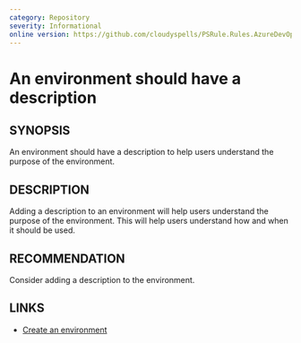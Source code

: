 ```yaml
---
category: Repository
severity: Informational
online version: https://github.com/cloudyspells/PSRule.Rules.AzureDevOps/blob/main/src/PSRule.Rules.AzureDevOps/en-US/Azure.DevOps.Pipelines.Environments.Description.md
---
```


# An environment should have a description

## SYNOPSIS

An environment should have a description to help users understand the purpose
of the environment.

## DESCRIPTION

Adding a description to an environment will help users understand the purpose
of the environment. This will help users understand how and when it should be
used.

## RECOMMENDATION

Consider adding a description to the environment.

## LINKS

- [Create an environment](https://docs.microsoft.com/en-us/azure/devops/pipelines/process/environments?view=azure-devops&tabs=yaml#create-an-environment)
